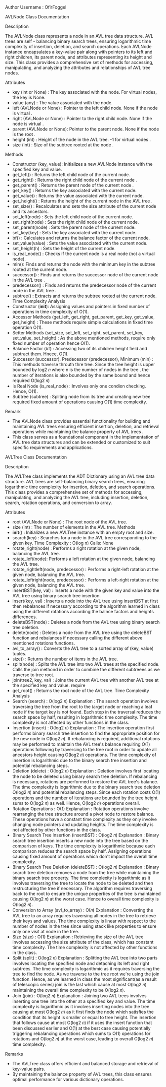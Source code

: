 Author Username : OfirFoggel

AVLNode Class Documentation

Description

The AVLNode class represents a node in an AVL tree data structure. AVL trees are self -
balancing binary search trees, ensuring logarithmic time complexity of insertion, 
deletion, and search operations. Each AVLNode instance encapsulates a key-value pair 
along with pointers to its left and right children, its parent node, and attributes 
representing its height and size. This class provides a comprehensive set of methods for 
accessing, manipulating, and analyzing the attributes and relationships of AVL tree 
nodes.

Attributes

- key (int or None) : The key associated with the node. For virtual nodes, the key is
  None.
- value (any) : The value associated with the node.
- left (AVLNode or None) : Pointer to the left child node. None if the node is virtual .
- right (AVLNode or None) : Pointer to the right child node. None if the node is virtual .
- parent (AVLNode or None): Pointer to the parent node. None if the node is the root .
- height (int) : Height of the node in the AVL tree. -1 for virtual nodes .
- size (int) : Size of the subtree rooted at the node .

Methods
- Constructor (key, value): Initializes a new AVLNode instance with the specified key 
  and value.
- get_left() : Returns the left child node of the current node.
- get_right() : Returns the right child node of the current node .
- get_parent() : Returns the parent node of the current node .
- get_key() : Returns the key associated with the current node.
- get_value() : Returns the value associated with the current node.
- get_height() : Returns the height of the current node in the AVL tree .
- set_size() : Recalculates and sets the size attribute of the current node and its 
  ancestors.
- set_left(node) : Sets the left child node of the current node.
- set_right(node) : Sets the right child node of the current node.
- set_parent(node) : Sets the parent node of the current node.
- set_key(key) : Sets the key associated with the current node.
- bf() : Calculates and returns the balance factor of the current node.
- set_value(value) : Sets the value associated with the current node.
- set_height(h) : Sets the height of the current node.
- is_real_node() : Checks if the current node is a real node (not a virtual node).
- min(): Finds and returns the node with the minimum key in the subtree rooted at the 
  current node.
- successor() : Finds and returns the successor node of the current node in the AVL 
  tree .
- predecessor() : Finds and returns the predecessor node of the current node in the 
  AVL tree .
- subtree() : Extracts and returns the subtree rooted at the current node.
  Time Complexity Analysis
- Constructor (__init__): Assigning values and pointers in fixed number of operations
  in time complexity of O(1).
- Accessor Methods (get_left, get_right, get_parent, get_key, get_value, 
  get_height) : These methods require simple calculations in fixed time operation
  O(1).
- Setter Methods (set_size, set_left, set_right, set_parent, set_key, set_value, 
  set_height) : As the above mentioned methods, require only fixed number of 
  operation hence O(1).
- Balance Factor (bf) : Accessing two of its children height field and subtract them. 
  Hnece, O(1).
- Successor (successor), Predecessor (predecessor), Minimum (min) : This 
  methods traverse throuth thre tree. Since the tree height is upper bounded by log2 𝑛
  where n is the number of nodes in the tree , the number of iterations is also bounded 
  by the same bound and hence required O(log2 𝑛)
- Is Real Node (is_real_node) : Involves only one condion checking. Hence, O(1).
- Subtree (subtree) : Spliting node from its tree and creating new tree required fixed 
  amount of operations causing O(1) time complexity.

Remark

- The AVLNode class provides essential functionality for building and maintaining AVL 
  trees ensuring efficient insertion, deletion, and retrieval operations while 
  maintaining the balance property of AVL trees .
- This class serves as a foundational component in the implementation of AVL tree 
  data structures and can be extended or customized to suit specific requirements 
  and applications.

AVLTree Class Documentation

Description

The AVLTree class implements the ADT Dictionary using an AVL tree data structure. AVL 
trees are self-balancing binary search trees, ensuring logarithmic time complexity for 
insertion, deletion, and search operations. This class provides a comprehensive set of 
methods for accessing, manipulating, and analyzing the AVL tree, including insertion, 
deletion, search, rotation operations, and conversion to array.

Attributes

- root (AVLNode or None) : The root node of the AVL tree.
- size (int) : The number of elements in the AVL tree.
  Methods
- __init__() : Initializes a new AVLTree instance with an empty root and size.
- search(key) : Searches for a node in the AVL tree corresponding to the given key.
  Time Complexity : O(log n) Calls: None
- rotate_right(node) : Performs a right rotation at the given node, balancing the AVL 
  tree.
- rotate_left(node): Performs a left rotation at the given node, balancing the AVL tree.
- rotate_rightleft(node, predecessor) : Performs a right-left rotation at the given 
  node, balancing the AVL tree. 
- rotate_leftright(node, predecessor) : Performs a left-right rotation at the given 
  node, balancing the AVL tree.
- insertBST(key, val) : Inserts a node with the given key and value into the AVL tree 
  using binary search tree insertion.
- insert(key, val) : Inserts a node into the AVL tree using insertBST at first then
  rebalances if necessary according to the algorithm learned in class using the 
  different rotations according the balnce factors and heights differences.
- deleteBST(node) : Deletes a node from the AVL tree using binary search tree 
  deletion.
- delete(node) : Deletes a node from the AVL tree using the deleteBST function and 
  rebalances if necessary calling the different above mentioned rotations functions.
- avl_to_array() : Converts the AVL tree to a sorted array of (key, value) tuples.
- size() : Returns the number of items in the AVL tree.
- split(node) : Splits the AVL tree into two AVL trees at the specified node. Calls the 
  join methond in order to combine the different subtreees as we traverse to tree root.
- join(tree2, key, val) : Joins the current AVL tree with another AVL tree at the 
  specified key and value. require
- get_root() : Returns the root node of the AVL tree.
  Time Complexity Analysis
- Search (search) : O(log2 𝑛)
  Explanation : The search operation involves traversing the tree from the root to the 
  target node or reaching a leaf node if the target key is not found. Each step in the 
  traversal reduces the search space by half, resulting in logarithmic time complexity. 
  The time complexity is not affected by other functions in the class.
- Insertion (insert) : O(log2 𝑛)
  Explanation : The insertion operation first performs binary search tree insertion to 
  find the appropriate position for the new node in O(log2 𝑛). If rebalancing is 
  required, additional rotations may be performed to maintain the AVL tree's balance
  requiring O(1) operations following by traversing to the tree root in order to update 
  all ancestors height causing O(log2 𝑛) operations. The time complexity of insertion 
  is logarithmic due to the binary search tree insertion and potential rebalancing steps. 
- Deletion (delete) : O(log2 𝑛)
  Explanation : Deletion involves first locating the node to be deleted using binary 
  search tree deletion. If rebalancing is necessary, rotations are performed to restore 
  the AVL tree's balance. The time complexity is logarithmic due to the binary search 
  tree deletion O(log2 𝑛) and potential rebalancing steps. Since each rotation costs 
  O(1) operations and the number of iterations are bounded by the tree height sums 
  to O(log2 𝑛) as well. Hence, O(log2 𝑛) operations overall. 
- Rotation Operations : O(1)
  Explanation : Rotation operations involve rearranging the tree structure around a 
  pivot node to restore balance. These operations have a constant time complexity as 
  they only involve changing node pointers and updating heights. The time complexity
  is not affected by other functions in the class.
- Binary Search Tree Insertion (insertBST) : O(log2 𝑛)
  Explanation : Binary search tree insertion inserts a new node into the tree based on 
  the comparison of keys. The time complexity is logarithmic because each 
  comparison reduces the search space by half. Assigning operations causing fixed 
  amount of operations which don't impact the overall time complexity.
- Binary Search Tree Deletion (deleteBST) : O(log2 𝑛)
  Explanation : Binary search tree deletion removes a node from the tree while 
  maintaining the binary search tree property. The time complexity is logarithmic as it 
  involves traversing the tree to locate the node to be deleted and then restructuring 
  the tree if necessary. The algorithm requires traversing back to the root to ensure the 
  unique properties of the tree is maintained causing O(log2 𝑛) at the worst case. 
  Hence to overall time complexity is O(log2 𝑛).
- Conversion to Array (avl_to_array) : O(𝑛)
  Explanation : Converting the AVL tree to an array requires traversing all nodes in the 
  tree to retrieve their keys and values. The time complexity is linear with respect to 
  the number of nodes in the tree since using stack like properties to ensure only one 
  visit at node in the tree.
- Size (size) : O(1)
  Explanation : Retrieving the size of the AVL tree involves accessing the size attribute 
  of the class, which has constant time complexity. The time complexity is not 
  affected by other functions in the class.
- Split (split) : O(log2 𝑛)
  Explanation : Splitting the AVL tree into two parts involves locating the specified 
  node and detaching its left and right subtrees. The time complexity is logarithmic as 
  it requires traversing the tree to find the node. As we traverse to the tree root we're 
  using the join function. Hence, as we learned in class the most significant(as a result 
  of telescopic series) join is the last which cause at most O(log2 𝑛) maintaining the 
  overall time complexity to be O(log2 𝑛).
- Join (join) : O(log2 𝑛)
  Explanation : Joining two AVL trees involves inserting one tree into the other at a 
  specified key and value. The time complexity is logarithmic as it involves inserting 
  nodes into the tree causing at most O(log2 𝑛) as it first finds the node which 
  satisfies the condition that its height is smaller or equal to tree height. The insertion 
  that follows cause at most O(log2 𝑛) if it uses the insert function that been 
  discussed earlier and O(1) at the best case causing potentially triggering 
  rebalancing operations which sums to O(1) operations for rotations and 
  O(log2 𝑛) at the worst case, leading to overall O(log2 𝑛) time complexity. 

Remarks

- The AVLTree class offers efficient and balanced storage and retrieval of key-value 
  pairs.
- By maintaining the balance property of AVL trees, this class ensures optimal 
performance for various dictionary operations.
